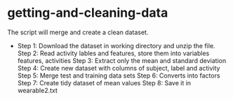 # getting-and-cleaning-data
The script will merge and create a clean dataset.

* Step 1: Download the dataset in working directory and unzip the file.
Step 2: Read activity lables and features, store them into variables features, activities
Step 3: Extract only the mean and standard deviation
Step 4: Create new dataset with columns of subject, label and activity
Step 5: Merge test and training data sets
Step 6: Converts into factors
Step 7: Create tidy dataset of mean values
Step 8: Save it in wearable2.txt
